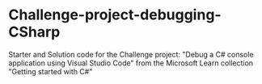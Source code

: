 # Challenge-project-debugging-CSharp
Starter and Solution code for the Challenge project: "Debug a C# console application using Visual Studio Code" from the Microsoft Learn collection "Getting started with C#"
